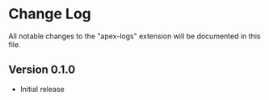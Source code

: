 # Change Log

All notable changes to the "apex-logs" extension will be documented in this file.

## Version 0.1.0

-   Initial release
